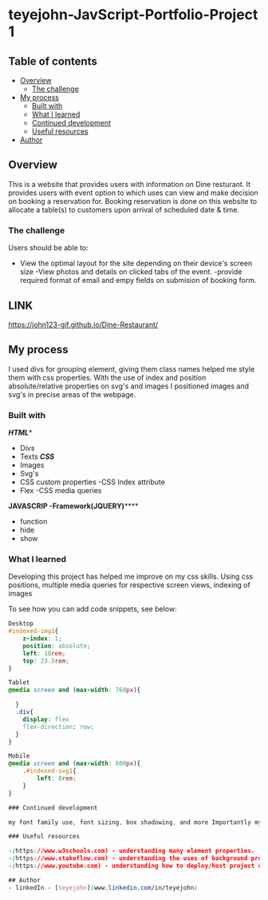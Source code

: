 # teyejohn-JavScript-Portfolio-Project 1

## Table of contents

- [Overview](#overview)
  - [The challenge](#the-challenge)
- [My process](#my-process)
  - [Built with](#built-with)
  - [What I learned](#what-i-learned)
  - [Continued development](#continued-development)
  - [Useful resources](#useful-resources)
- [Author](#author)

## Overview
This is a website that provides users with information on Dine resturant.
It provides users with event option to which uses can view and make decision on 
booking a reservation for. Booking reservation is done on this website to allocate 
a table(s) to customers upon arrival of scheduled date & time.

### The challenge
Users should be able to:

- View the optimal layout for the site depending on their device's screen size
-View photos and details on clicked tabs of the event.
-provide required format of email and empy fields on submision of booking form.

## LINK
https://john123-gif.github.io/Dine-Restaurant/

## My process
I used divs for grouping element, giving them class names helped me style them with css properties.
With the use of index and position absolute/relative properties on svg's and images I positioned images and svg's in precise areas of the webpage.
### Built with

***********HTML************
- Divs
- Texts
***********CSS***********
- Images
- Svg's
- CSS custom properties
-CSS Index attribute
- Flex
-CSS media queries

**********JAVASCRIP -Framework(JQUERY)**************
- function
- hide
- show

### What I learned

Developing this project has helped me improve on my css skills. Using css positions, multiple media queries for respective screen views, indexing of images


To see how you can add code snippets, see below:

```css
Desktop
#indexed-img1{
    z-index: 1;
    position: absolute;
    left: 10rem;
    top: 23.5rem;
}

Tablet
@media screen and (max-width: 768px){

  }
  .div{
    display: flex
    flex-direction: row;
  }
}

Mobile
@media screen and (max-width: 600px){
    .#indexed-svg1{
        left: 8rem;
    }
}

### Continued development

my font family use, font sizing, box shadowing, and more Importantly my text wraping, responsive container needs more practice and imrovement.

### Useful resources

-(https://www.w3schools.com) - understanding many element properties.
-(https://www.stakeflow.com) - understanding the uses of background properties of element and others.
-(https://www.youtube.com) - understanding how to deploy/host project on the web using github. 

## Author
- linkedIn - [teyejohn](www.linkedin.com/in/teyejohn)

